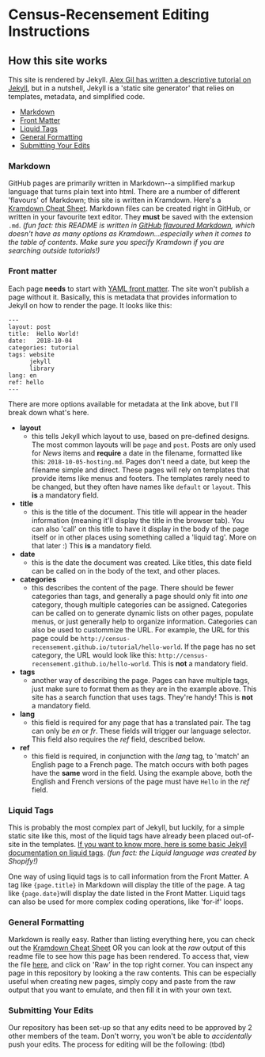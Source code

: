 # Census-Recensement Editing Instructions

## How this site works

This site is rendered by Jekyll. [Alex Gil has written a descriptive tutorial on Jekyll](https://www.chronicle.com/blogs/profhacker/jekyll1/60913), but in a nutshell, Jekyll is a 'static site generator' that relies on templates, metadata, and simplified code.

* [Markdown](#markdown)
* [Front Matter](#front-matter)
* [Liquid Tags](#liquid-tags)
* [General Formatting](#general-formatting)
* [Submitting Your Edits](#submitting-your-edits)

### Markdown

GitHub pages are primarily written in Markdown--a simplified markup language that turns plain text into html. There are a number of different 'flavours' of Markdown; this site is written in Kramdown. Here's a [Kramdown Cheat Sheet](https://kramdown.gettalong.org/quickref.html). Markdown files can be created right in GitHub, or written in your favourite text editor. They **must** be saved with the extension `.md`.
*(fun fact: this README is written in [GitHub flavoured Markdown](https://help.github.com/en/articles/basic-writing-and-formatting-syntax), which doesn't have as many options as Kramdown...especially when it comes to the table of contents. Make sure you specify Kramdown if you are searching outside tutorials!)*

### Front matter

Each page **needs** to start with [YAML front matter](https://jekyllrb.com/docs/front-matter/). The site won't publish a page without it. Basically, this is metadata that provides information to Jekyll on how to render the page. It looks like this:

~~~~~
---
layout: post
title:  Hello World!
date:   2018-10-04
categories: tutorial
tags: website
      jekyll
      library
lang: en
ref: hello
---
~~~~~

There are more options available for metadata at the link above, but I'll break down what's here.

- **layout**
    - this tells Jekyll which layout to use, based on pre-defined designs. The most common layouts will be `page` and `post`. Posts are only used for *News* items and **require** a date in the filename, formatted like this: `2018-10-05-hosting.md`. Pages don't need a date, but keep the filename simple and direct. These pages will rely on templates that provide items like menus and footers. The templates rarely need to be changed, but they often have names like `default` or `layout`. This **is** a mandatory field.
- **title**
    - this is the title of the document. This title will appear in the header information (meaning it'll display the title in the browser tab). You can also 'call' on this title to have it display in the body of the page itself or in other places using something called a 'liquid tag'. More on that later :) This **is** a mandatory field.
- **date**
    - this is the date the document was created. Like titles, this date field can be called on in the body of the text, and other places.
- **categories**
    - this describes the content of the page. There should be fewer categories than tags, and generally a page should only fit into *one* category, though multiple categories can be assigned. Categories can be called on to generate dynamic lists on other pages, populate menus, or just generally help to organize information. Categories can also be used to custommize the URL. For example, the URL for this page could be `http://census-recensement.github.io/tutorial/hello-world`. If the page has no set category, the URL would look like this: `http://census-recensement.github.io/hello-world`. This is **not** a mandatory field.
- **tags**
    - another way of describing the page. Pages can have multiple tags, just make sure to format them as they are in the example above. This site has a search function that uses tags. They're handy! This is **not** a mandatory field.
- **lang**
    - this field is required for any page that has a translated pair. The tag can only be *en* or *fr*. These fields will trigger our language selector. This field also requires the *ref* field, described below.
- **ref**
    - this field is required, in conjunction with the *lang* tag, to 'match' an English page to a French page. The match occurs with both pages have the **same** word in the field. Using the example above, both the English and French versions of the page must have `Hello` in the *ref* field.

### Liquid Tags

This is probably the most complex part of Jekyll, but luckily, for a simple static site like this, most of the liquid tags have already been placed out-of-site in the templates. [If you want to know more, here is some basic Jekyll documentation on liquid tags](https://jekyllrb.com/docs/variables/).
*(fun fact: the Liquid language was created by Shopify!)*

One way of using liquid tags is to call information from the Front Matter. A tag like `{page.title}` in Markdown will display the title of the page. A tag like `{page.date}`will display the date listed in the Front Matter. Liquid tags can also be used for more complex coding operations, like 'for-if' loops.

### General Formatting

Markdown is really easy. Rather than listing everything here, you can check out the [Kramdown Cheat Sheet](https://kramdown.gettalong.org/quickref.html) OR you can look at the *raw* output of this readme file to see how this page has been rendered. To access that, view the file [here](README.md), and click on 'Raw' in the top right corner. You can inspect any page in this repository by looking a the raw contents. This can be especially useful when creating new pages, simply copy and paste from the raw output that you want to emulate, and then fill it in with your own text.

### Submitting Your Edits

Our repository has been set-up so that any edits need to be approved by 2 other members of the team. Don't worry, you won't be able to *accidentally* push your edits. The process for editing will be the following: (tbd)
